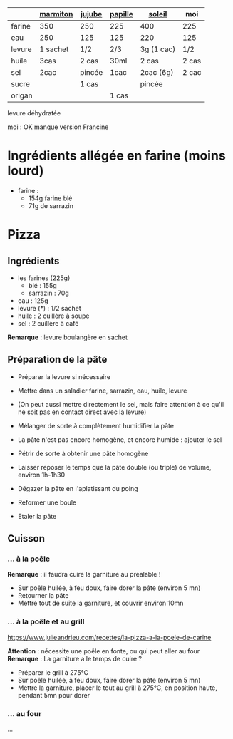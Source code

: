 |        | [marmiton][1] | [jujube][2] | [papille][3] | [soleil][4] | moi   |
| ------ | ------------- | ----------- | ------------ | ----------- | ----- |
| farine | 350           | 250         | 225          | 400         | 225   |
| eau    | 250           | 125         | 125          | 220         | 125   |
| levure | 1 sachet      | 1/2         | 2/3          | 3g (1 cac)  | 1/2   |
| huile  | 3cas          | 2 cas       | 30ml         | 2 cas       | 2 cas |
| sel    | 2cac          | pincée      | 1cac         | 2cac (6g)   | 2 cac |
| sucre  |               | 1 cas       |              | pincée      |       |
| origan |               |             | 1 cas        |             |       |

levure déhydratée


[1]: https://www.marmiton.org/recettes/recette_pate-a-pizza-epaisse-et-moelleuse_58761.aspx
[2]: https://www.jujube-en-cuisine.fr/faire-sa-pate-a-pizza-maison/
[3]: https://www.papillesetpupilles.fr/2018/04/pate-a-pizza-epaisse-et-moelleuse.html/
[4]: https://www.undejeunerdesoleil.com/2012/10/la-pate-pizza-du-pizzaiolo-2-recettes-4_17.html

moi : OK
manque version Francine

# Ingrédients allégée en farine (moins lourd)
- farine :
    - 154g farine blé
    - 71g de sarrazin

# Pizza

## Ingrédients
- les farines (225g)
    - blé       : 155g
    - sarrazin  : 70g
- eau           : 125g
- levure (*)    : 1/2 sachet
- huile         : 2 cuillère à soupe
- sel           : 2 cuillère à café

**Remarque** : levure boulangère en sachet

## Préparation de la pâte
- Préparer la levure si nécessaire
- Mettre dans un saladier farine, sarrazin, eau, huile, levure
- (On peut aussi mettre directement le sel, mais faire attention à ce qu'il ne soit pas en contact direct avec la levure)
- Mélanger de sorte à complètement humidifier la pâte
- La pâte n'est pas encore homogène, et encore humide : ajouter le sel
- Pétrir de sorte à obtenir une pâte homogène
- Laisser reposer le temps que la pâte double (ou triple) de volume, environ 1h-1h30

- Dégazer la pâte en l'aplatissant du poing
- Reformer une boule
- Etaler la pâte

## Cuisson
### ... à la poêle

**Remarque** : il faudra cuire la garniture au préalable !

- Sur poêle huilée, à feu doux, faire dorer la pâte (environ 5 mn)
- Retourner la pâte
- Mettre tout de suite la garniture, et couvrir environ 10mn

### ... à la poêle et au grill
https://www.julieandrieu.com/recettes/la-pizza-a-la-poele-de-carine

**Attention** : nécessite une poêle en fonte, ou qui peut aller au four
**Remarque** : La garniture a le temps de cuire ?

- Préparer le grill à 275°C
- Sur poêle huilée, à feu doux, faire dorer la pâte (environ 5 mn)
- Mettre la garniture, placer le tout au grill à 275°C, en position haute, pendant 5mn pour dorer

### ... au four
...